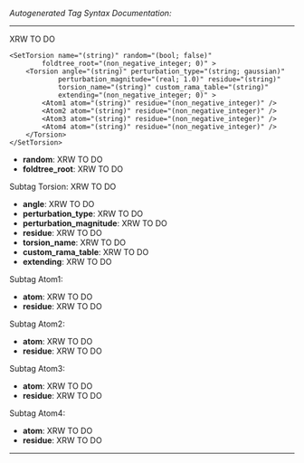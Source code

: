 _Autogenerated Tag Syntax Documentation:_

---
XRW TO DO

```
<SetTorsion name="(string)" random="(bool; false)"
        foldtree_root="(non_negative_integer; 0)" >
    <Torsion angle="(string)" perturbation_type="(string; gaussian)"
            perturbation_magnitude="(real; 1.0)" residue="(string)"
            torsion_name="(string)" custom_rama_table="(string)"
            extending="(non_negative_integer; 0)" >
        <Atom1 atom="(string)" residue="(non_negative_integer)" />
        <Atom2 atom="(string)" residue="(non_negative_integer)" />
        <Atom3 atom="(string)" residue="(non_negative_integer)" />
        <Atom4 atom="(string)" residue="(non_negative_integer)" />
    </Torsion>
</SetTorsion>
```

-   **random**: XRW TO DO
-   **foldtree_root**: XRW TO DO


Subtag Torsion:   XRW TO DO

-   **angle**: XRW TO DO
-   **perturbation_type**: XRW TO DO
-   **perturbation_magnitude**: XRW TO DO
-   **residue**: XRW TO DO
-   **torsion_name**: XRW TO DO
-   **custom_rama_table**: XRW TO DO
-   **extending**: XRW TO DO


Subtag Atom1:   

-   **atom**: XRW TO DO
-   **residue**: XRW TO DO

Subtag Atom2:   

-   **atom**: XRW TO DO
-   **residue**: XRW TO DO

Subtag Atom3:   

-   **atom**: XRW TO DO
-   **residue**: XRW TO DO

Subtag Atom4:   

-   **atom**: XRW TO DO
-   **residue**: XRW TO DO

---
